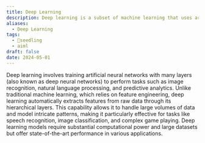 ```yaml
---
title: Deep Learning
description: Deep learning is a subset of machine learning that uses artificial neural networks with many layers (deep architectures) to learn representations of data at multiple levels of abstraction, enabling computers to perform tasks such as image recognition, natural language processing, and speech recognition with high accuracy.
aliases:
  - Deep Learning
tags:
  - 🌱seedling
  - aiml
draft: false
date: 2024-05-01
---
```


Deep learning involves training artificial neural networks with many layers (also known as deep neural networks) to perform tasks such as image recognition, natural language processing, and predictive analytics. Unlike traditional machine learning, which relies on feature engineering, deep learning automatically extracts features from raw data through its hierarchical layers. This capability allows it to handle large volumes of data and model intricate patterns, making it particularly effective for tasks like speech recognition, image classification, and complex game playing. Deep learning models require substantial computational power and large datasets but offer state-of-the-art performance in various applications.